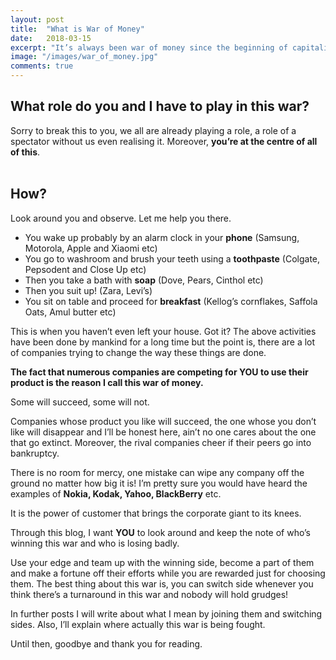 ```yaml
---
layout: post
title:  "What is War of Money"
date:   2018-03-15
excerpt: "It’s always been war of money since the beginning of capitalistic society."
image: "/images/war_of_money.jpg"
comments: true
---
```


## What role do you and I have to play in this war?
Sorry to break this to you, we all are already playing a role, a role of a spectator without us even realising it. Moreover, **you’re at the centre of all of this**.
<br/><br/>
## How?
Look around you and observe. Let me help you there.
 - You wake up probably by an alarm clock in your **phone** (Samsung, Motorola, Apple and Xiaomi etc)
 - You go to washroom and brush your teeth using a **toothpaste** (Colgate, Pepsodent and Close Up etc)
 - Then you take a bath with **soap** (Dove, Pears, Cinthol etc)
 - Then you suit up! (Zara, Levi’s)
 - You sit on table and proceed for **breakfast** (Kellog’s cornflakes, Saffola Oats, Amul butter etc)

This is when you haven’t even left your house. Got it?
The above activities have been done by mankind for a long time but the point is, there are a lot of companies trying to change the way these things are done. 

**The fact that numerous companies are competing for YOU to use their product is the reason I call this war of money.**

Some will succeed, some will not. 

Companies whose product you like will succeed, the one whose you don’t like will disappear and I’ll be honest here, ain’t no one cares about the one that go extinct. Moreover, the rival companies cheer if their peers go into bankruptcy.

There is no room for mercy, one mistake can wipe any company off the ground no matter how big it is! I’m pretty sure you would have heard the examples of **Nokia, Kodak, Yahoo, BlackBerry** etc.

It is the power of customer that brings the corporate giant to its knees.

Through this blog, I want **YOU** to look around and keep the note of who’s winning this war and who is losing badly.

Use your edge and team up with the winning side, become a part of them and make a fortune off their efforts while you are rewarded just for choosing them. The best thing about this war is, you can switch side whenever you think there’s a turnaround in this war and nobody will hold grudges! 

In further posts I will write about what I mean by joining them and switching sides. Also, I’ll explain where actually this war is being fought.

Until then, goodbye and thank you for reading.

